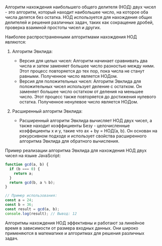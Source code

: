Алгоритм нахождения наибольшего общего делителя (НОД) двух чисел - это алгоритм, который находит наибольшее число, на которое оба числа делятся без остатка. НОД используется для нахождения общих делителей и решения различных задач, таких как сокращение дробей, проверка взаимной простоты чисел и других.

Наиболее распространенными алгоритмами нахождения НОД являются:

1. Алгоритм Эвклида:
   - Версия для целых чисел: Алгоритм начинает сравнивать два числа и затем заменяет большее число разностью между ними. Этот процесс повторяется до тех пор, пока числа не станут равными. Полученное число является НОДом.
   - Версия для положительных чисел: Алгоритм Эвклида для положительных чисел использует деление с остатком. Он заменяет большее число остатком от деления на меньшее число. Этот процесс также повторяется до достижения нулевого остатка. Полученное ненулевое число является НОДом.

2. Расширенный алгоритм Эвклида:
   - Расширенный алгоритм Эвклида вычисляет НОД двух чисел, а также находит коэффициенты Безу - целочисленные коэффициенты x и y, такие что ax + by = НОД(a, b). Он основан на рекурсивном подходе и использует свойства расширенного алгоритма Эвклида для обратного вычисления.

Пример реализации алгоритма Эвклида для нахождения НОД двух чисел на языке JavaScript:

```javascript
function gcd(a, b) {
  if (b === 0) {
    return a;
  }
  return gcd(b, a % b);
}

// Пример использования:
const a = 24;
const b = 36;
const result = gcd(a, b);
console.log(result); // Вывод: 12
```

Алгоритмы нахождения НОД эффективны и работают за линейное время в зависимости от размера входных данных. Они широко применяются в математике и алгоритмах для решения различных задач.